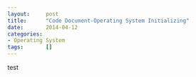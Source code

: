 ```yaml
---
layout: 	post
title:  	"Code Document-Operating System Initializing"
date:   	2014-04-12
categories: 
- Operating System
tags:		[]
---
```


test
